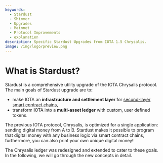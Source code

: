```yaml
---
keywords:
  - Stardust
  - Shimmer
  - Upgrades
  - Mainnet
  - Protocol Improvements
  - explanation
description: Specific Stardust Upgrades from IOTA 1.5 Chrysalis.
image: /img/logo/preview.png
---
```


# What is Stardust?

Stardust is a comprehensive utility upgrade of the IOTA Chrysalis protocol. The main goals of Stardust upgrade are to:

- make IOTA an **infrastructure and settlement layer** for [second-layer smart contract chains](https://wiki.iota.org/smart-contracts/overview),
- transform IOTA into a **multi-asset ledger** with custom, user defined tokens.

The previous IOTA protocol, Chrysalis, is optimized for a single application: sending digital money from A to B.
Stardust makes it possible to program that digital money with any business logic via smart contract chains, furthermore,
you can also print your own unique digital money!

The Chrysalis ledger was redesigned and extended to cater to these goals. In the following, we will go through the new
concepts in detail.
